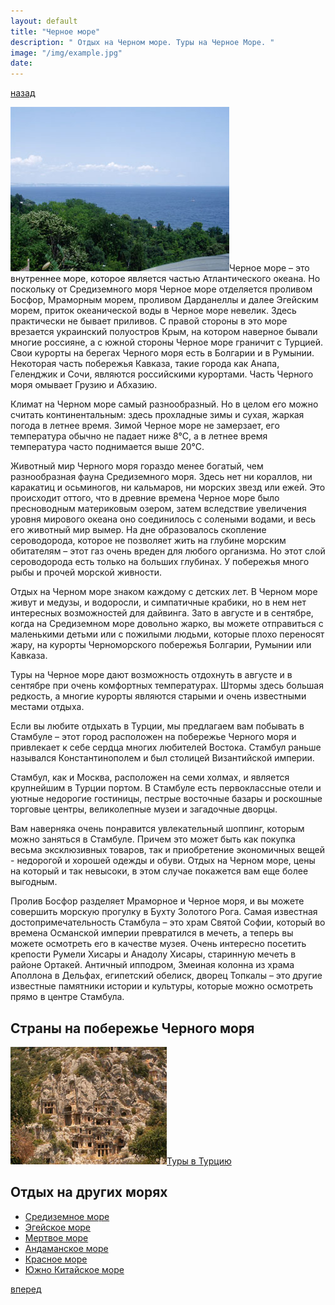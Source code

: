 ```yaml
---
layout: default
title: "Черное море"
description: " Отдых на Черном море. Туры на Черное Море. "
image: "/img/example.jpg"
date: 
---
```


[назад](sea-andaman.html)

<img class="right" alt="Черное море" src="/img/sea-black.jpg">Черное море – это внутреннее море, которое является частью Атлантического океана. Но поскольку от Средиземного моря Черное море отделяется проливом Босфор, Мраморным морем, проливом Дарданеллы и далее Эгейским морем, приток океанической воды в Черное море невелик. Здесь практически не бывает приливов. С правой стороны в это море врезается украинский полуостров Крым, на котором наверное бывали многие россияне, а с южной стороны Черное море граничит с Турцией. Свои курорты на берегах Черного моря есть в Болгарии и в Румынии. Некоторая часть побережья Кавказа, такие города как Анапа, Геленджик и Сочи, являются российскими курортами. Часть Черного моря омывает Грузию и Абхазию. 

Климат на Черном море самый разнообразный. Но в целом его можно считать континентальным: здесь прохладные зимы и сухая, жаркая погода в летнее время. Зимой Черное море не замерзает, его температура обычно не падает ниже 8°С, а в летнее время температура часто поднимается выше 20°С. 

Животный мир Черного моря гораздо менее богатый, чем разнообразная фауна Средиземного моря. Здесь нет ни кораллов, ни каракатиц и осьминогов, ни кальмаров, ни морских звезд или ежей. Это происходит оттого, что в древние времена Черное море было пресноводным материковым озером, затем вследствие увеличения уровня мирового океана оно соединилось с солеными водами, и весь его животный мир вымер. На дне образовалось скопление сероводорода, которое не позволяет жить на глубине морским обитателям – этот газ очень вреден для любого организма. Но этот слой сероводорода есть только на больших глубинах. У побережья много рыбы и прочей морской живности. 

Отдых на Черном море знаком каждому с детских лет. В Черном море живут и медузы, и водоросли, и симпатичные крабики, но в нем нет интересных возможностей для дайвинга. Зато в августе и в сентябре, когда на Средиземном море довольно жарко, вы можете отправиться с маленькими детьми или с пожилыми людьми, которые плохо переносят жару, на курорты Черноморского побережья Болгарии, Румынии или Кавказа. 

Туры на Черное море дают возможность отдохнуть в августе и в сентябре при очень комфортных температурах. Штормы здесь большая редкость, а многие курорты являются старыми и очень известными местами отдыха. 

Если вы любите отдыхать в Турции, мы предлагаем вам побывать в Стамбуле – этот город расположен на побережье Черного моря и привлекает к себе сердца многих любителей Востока. Стамбул раньше назывался Константинополем и был столицей Византийской империи. 

Стамбул, как и Москва, расположен на семи холмах, и является крупнейшим в Турции портом. В Стамбуле есть первоклассные отели и уютные недорогие гостиницы, пестрые восточные базары и роскошные торговые центры, великолепные музеи и загадочные дворцы. 

Вам наверняка очень понравится увлекательный шоппинг, которым можно заняться в Стамбуле. Причем это может быть как покупка весьма эксклюзивных товаров, так и приобретение экономичных вещей - недорогой и хорошей одежды и обуви. Отдых на Черном море, цены на который и так невысоки, в этом случае покажется вам еще более выгодным. 

Пролив Босфор разделяет Мраморное и Черное моря, и вы можете совершить морскую прогулку в Бухту Золотого Рога. Самая известная достопримечательность Стамбула – это храм Святой Софии, который во времена Османской империи превратился в мечеть, а теперь вы можете осмотреть его в качестве музея. Очень интересно посетить крепости Румели Хисары и Анадолу Хисары, старинную мечеть в районе Ортакей. Античный ипподром, Змеиная колонна из храма Аполлона в Дельфах, египетский обелиск, дворец Топкалы – это другие известные памятники истории и культуры, которые можно осмотреть прямо в центре Стамбула.

## Страны на побережье Черного моря

<a href="turkey.html"><img class="right" alt="Туры в Турцию" src="/img/demre.jpg">Туры в Турцию</a>

## Отдых на других морях

- [Средиземное море](sea-mediterranean.html)
- [Эгейское море](sea-aegean.html)
- [Мертвое море](sea-dead.html)
- [Андаманское море](sea-andaman.html)
- [Красное море](sea-red.html)
- [Южно Китайское море](sea-south-china.html)

[вперед](sea-dead.html)
